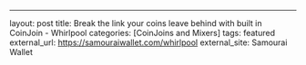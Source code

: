 ---
layout: post
title: Break the link your coins leave behind with built in CoinJoin - Whirlpool
categories: [CoinJoins and Mixers]
tags: featured
external_url: https://samouraiwallet.com/whirlpool
external_site: Samourai Wallet
